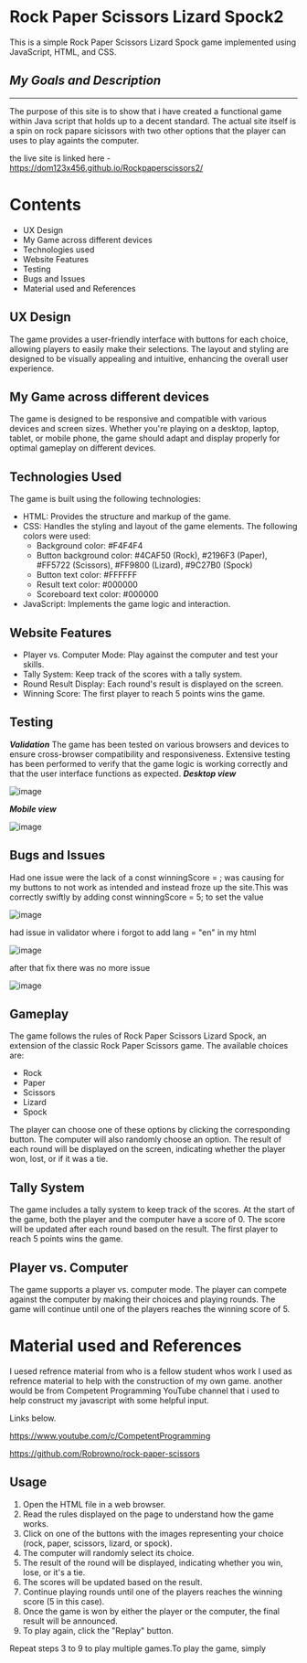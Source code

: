 # Rock Paper Scissors Lizard Spock2

This is a simple Rock Paper Scissors Lizard Spock game implemented using JavaScript, HTML, and CSS.

## *My Goals and Description*
---
The purpose of this site is to show that i have created a functional game within Java script that holds up to a decent standard. The actual site itself is a spin on rock papare sicissors with two other options that the player can uses to play againts the computer.

the live site is linked here - https://dom123x456.github.io/Rockpaperscissors2/

# **Contents**

- UX Design
- My Game across different devices
- Technologies used
- Website Features
- Testing 
- Bugs and Issues
- Material used and References


## UX Design

The game provides a user-friendly interface with buttons for each choice, allowing players to easily make their selections. The layout and styling are designed to be visually appealing and intuitive, enhancing the overall user experience.

## My Game across different devices

The game is designed to be responsive and compatible with various devices and screen sizes. Whether you're playing on a desktop, laptop, tablet, or mobile phone, the game should adapt and display properly for optimal gameplay on different devices.

## Technologies Used

The game is built using the following technologies:

- HTML: Provides the structure and markup of the game.
- CSS: Handles the styling and layout of the game elements. The following colors were used:
    - Background color: #F4F4F4
    - Button background color: #4CAF50 (Rock), #2196F3 (Paper), #FF5722 (Scissors), #FF9800 (Lizard), #9C27B0 (Spock)
    - Button text color: #FFFFFF
    - Result text color: #000000
    - Scoreboard text color: #000000
- JavaScript: Implements the game logic and interaction.

## Website Features

- Player vs. Computer Mode: Play against the computer and test your skills.
- Tally System: Keep track of the scores with a tally system.
- Round Result Display: Each round's result is displayed on the screen.
- Winning Score: The first player to reach 5 points wins the game.

## Testing
***Validation***
The game has been tested on various browsers and devices to ensure cross-browser compatibility and responsiveness. Extensive testing has been performed to verify that the game logic is working correctly and that the user interface functions as expected.
***Desktop view***


![image](https://github.com/Dom123x456/Restaurant_Management_System_Project_Django/assets/108178672/12873d68-7cdb-4b6a-a602-94ac7a1dec95)


***Mobile view***


![image](https://github.com/Dom123x456/Restaurant_Management_System_Project_Django/assets/108178672/4a3305cc-309e-41cd-b3aa-07d98f4f1546)


## Bugs and Issues

Had one issue were the lack of a const winningScore = ; was causing for my buttons to not work as intended and instead froze up the site.This was correctly swiftly by adding const winningScore = 5; to set the value

![image](https://github.com/Dom123x456/Restaurant_Management_System_Project_Django/assets/108178672/460e344b-9984-46b4-96dd-f8942b7264ae)

had issue in validator where i forgot to add lang  = "en" in my html


![image](https://github.com/Dom123x456/Rockpaperscissors2/assets/108178672/c88a333d-3a1a-4728-8d30-5723bd301400)

after that fix there was no more issue

![image](https://github.com/Dom123x456/Rockpaperscissors2/assets/108178672/83b738d6-fb95-421a-9d85-978ada15089f)


## Gameplay

The game follows the rules of Rock Paper Scissors Lizard Spock, an extension of the classic Rock Paper Scissors game. The available choices are:

- Rock
- Paper
- Scissors
- Lizard
- Spock

The player can choose one of these options by clicking the corresponding button. The computer will also randomly choose an option. The result of each round will be displayed on the screen, indicating whether the player won, lost, or if it was a tie.

## Tally System

The game includes a tally system to keep track of the scores. At the start of the game, both the player and the computer have a score of 0. The score will be updated after each round based on the result. The first player to reach 5 points wins the game.

## Player vs. Computer

The game supports a player vs. computer mode. The player can compete against the computer by making their choices and playing rounds. The game will continue until one of the players reaches the winning score of 5.

# **Material used and References**
I uesed refrence material from who is a fellow student whos work I used as refrence material to help with the construction of my own game.
another would be from Competent Programming YouTube channel that i used to help construct my javascript with some helpful input. 

Links below.

https://www.youtube.com/c/CompetentProgramming

https://github.com/Robrowno/rock-paper-scissors


## Usage

1. Open the HTML file in a web browser.
2. Read the rules displayed on the page to understand how the game works.
3. Click on one of the buttons with the images representing your choice (rock, paper, scissors, lizard, or spock).
4. The computer will randomly select its choice.
5. The result of the round will be displayed, indicating whether you win, lose, or it's a tie.
6. The scores will be updated based on the result.
7. Continue playing rounds until one of the players reaches the winning score (5 in this case).
8. Once the game is won by either the player or the computer, the final result will be announced.
9. To play again, click the "Replay" button.

Repeat steps 3 to 9 to play multiple games.To play the game, simply 



